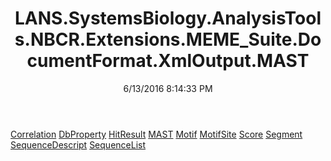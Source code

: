 ﻿---
title: LANS.SystemsBiology.AnalysisTools.NBCR.Extensions.MEME_Suite.DocumentFormat.XmlOutput.MAST
date: 6/13/2016 8:14:33 PM
---

[Correlation](T-LANS.SystemsBiology.AnalysisTools.NBCR.Extensions.MEME_Suite.DocumentFormat.XmlOutput.MAST.Correlation.html)
[DbProperty](T-LANS.SystemsBiology.AnalysisTools.NBCR.Extensions.MEME_Suite.DocumentFormat.XmlOutput.MAST.DbProperty.html)
[HitResult](T-LANS.SystemsBiology.AnalysisTools.NBCR.Extensions.MEME_Suite.DocumentFormat.XmlOutput.MAST.HitResult.html)
[MAST](T-LANS.SystemsBiology.AnalysisTools.NBCR.Extensions.MEME_Suite.DocumentFormat.XmlOutput.MAST.MAST.html)
[Motif](T-LANS.SystemsBiology.AnalysisTools.NBCR.Extensions.MEME_Suite.DocumentFormat.XmlOutput.MAST.Motif.html)
[MotifSite](T-LANS.SystemsBiology.AnalysisTools.NBCR.Extensions.MEME_Suite.DocumentFormat.XmlOutput.MAST.MotifSite.html)
[Score](T-LANS.SystemsBiology.AnalysisTools.NBCR.Extensions.MEME_Suite.DocumentFormat.XmlOutput.MAST.Score.html)
[Segment](T-LANS.SystemsBiology.AnalysisTools.NBCR.Extensions.MEME_Suite.DocumentFormat.XmlOutput.MAST.Segment.html)
[SequenceDescript](T-LANS.SystemsBiology.AnalysisTools.NBCR.Extensions.MEME_Suite.DocumentFormat.XmlOutput.MAST.SequenceDescript.html)
[SequenceList](T-LANS.SystemsBiology.AnalysisTools.NBCR.Extensions.MEME_Suite.DocumentFormat.XmlOutput.MAST.SequenceList.html)
